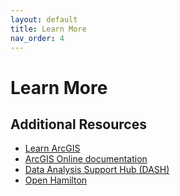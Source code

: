 ```yaml
---
layout: default
title: Learn More
nav_order: 4
---
```


# Learn More

## Additional Resources

- [Learn ArcGIS](https://learn-arcgis-learngis.hub.arcgis.com/)
- [ArcGIS Online documentation](https://www.esri.com/en-us/arcgis/products/arcgis-online/resources)
- [Data Analysis Support Hub (DASH)](https://library.mcmaster.ca/services/dash#tab-dash-resources)
- [Open Hamilton](https://open.hamilton.ca/)

